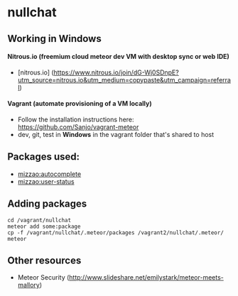 nullchat
========
## Working in Windows
#### Nitrous.io (freemium cloud meteor dev VM with desktop sync or web IDE)
- [nitrous.io] (https://www.nitrous.io/join/dG-Wj0SDnpE?utm_source=nitrous.io&utm_medium=copypaste&utm_campaign=referral)

#### Vagrant (automate provisioning of a VM locally)
- Follow the installation instructions here: https://github.com/Sanjo/vagrant-meteor
- dev, git, test in **Windows** in the vagrant folder that's shared to host

## Packages used:
- [mizzao:autocomplete](https://github.com/mizzao/meteor-autocomplete)
- [mizzao:user-status](https://github.com/mizzao/meteor-user-status)


## Adding packages
```
cd /vagrant/nullchat
meteor add some:package
cp -f /vagrant/nullchat/.meteor/packages /vagrant2/nullchat/.meteor/
meteor
```

## Other resources
- Meteor Security (http://www.slideshare.net/emilystark/meteor-meets-mallory)
